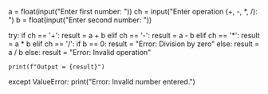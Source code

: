  a = float(input("Enter first number: "))
ch = input("Enter operation (+, -, *, /): ")
b = float(input("Enter second number: "))

try:
    if ch == '+':
        result = a + b
    elif ch == '-':
        result = a - b
    elif ch == '*':
        result = a * b
    elif ch == '/':
        if b == 0:
            result = "Error: Division by zero"
        else:
            result = a / b
    else:
        result = "Error: Invalid operation"

    print(f"Output = {result}")

except ValueError:
    print("Error: Invalid number entered.")
